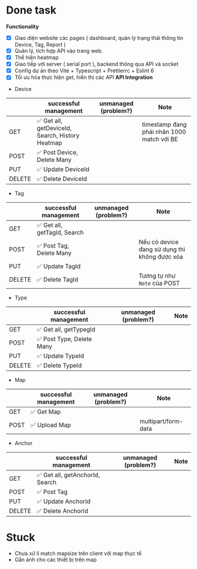 # Done task

**Functionality**

- [x] Giao diện website các pages ( dashboard, quản lý trạng thái thông tin Device, Tag, Report )
- [x] Quản lý, tích hợp API vào trang web.
- [x] Thể hiện heatmap
- [x] Giao tiếp với server ( serial port ), backend thông qua API và socket
- [x] Config dự án theo Vite + Typescript + Prettierrc + Eslint 6
- [x] Tối ưu hóa thực hiện get, hiển thị các API
      **API Integration**
- Device

|        | successful management                            | unmanaged (problem?) | Note                                       |
| ------ | ------------------------------------------------ | -------------------- | ------------------------------------------ |
| GET    | ✅ Get all, getDeviceId, Search, History Heatmap |                      | timestamp đang phải nhân 1000 match với BE |
| POST   | ✅ Post Device, Delete Many                      |                      |
| PUT    | ✅ Update DeviceId                               |                      |
| DELETE | ✅ Delete DeviceId                               |                      |

- Tag

|        | successful management        | unmanaged (problem?) | Note                                          |
| ------ | ---------------------------- | -------------------- | --------------------------------------------- |
| GET    | ✅ Get all, getTagId, Search |                      |
| POST   | ✅ Post Tag, Delete Many     |                      | Nếu có device đang sử dụng thì không được xóa |
| PUT    | ✅ Update TagId              |                      |
| DELETE | ✅ Delete TagId              |                      | Tương tự như `Note` của POST                  |

- Type

|        | successful management     | unmanaged (problem?) | Note |
| ------ | ------------------------- | -------------------- | ---- |
| GET    | ✅ Get all, getTypegId    |                      |
| POST   | ✅ Post Type, Delete Many |                      |
| PUT    | ✅ Update TypeId          |                      |
| DELETE | ✅ Delete TypeId          |                      |

- Map

|      | successful management | unmanaged (problem?) | Note                |
| ---- | --------------------- | -------------------- | ------------------- |
| GET  | ✅ Get Map            |                      |
| POST | ✅ Upload Map         |                      | multipart/form-data |

- Anchor

|        | successful management           | unmanaged (problem?) | Note |
| ------ | ------------------------------- | -------------------- | ---- |
| GET    | ✅ Get all, getAnchorId, Search |                      |
| POST   | ✅ Post Tag                     |                      |
| PUT    | ✅ Update AnchorId              |                      |
| DELETE | ✅ Delete AnchorId              |                      |

# Stuck

- Chưa xử lí match mapsize trên client với map thực tế
- Gắn ảnh cho các thiết bị trên map
